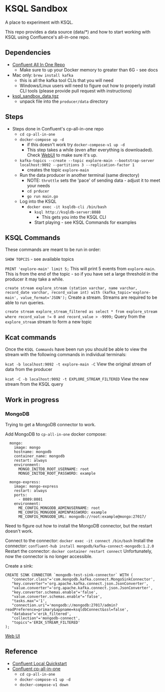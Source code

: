 # KSQL Sandbox

A place to experiment with KSQL.

This repo provides a data source (data/*) and how to start working with KSQL using Confluence's all-in-one repo.

## Dependencies

* [Confluent All In One Repo](https://github.com/confluentinc/cp-all-in-one)
  * Make sure to up your Docker memory to greater than 6G - see docs
* Mac only: `brew install kafka`
  * this is all the kafka tool CLIs that you will need
  * Windows/Linux users will need to figure out how to properly install CLI tools (please provide pull request with instructions)
* [ksql_sandbox_data.tgz](https://www.dropbox.com/s/1y1ijfz5dwp4dqm/ksql_sandbox_data.tgz?dl=0)
  * unpack file into the `producer/data` directory

## Steps

* Steps done in Confluent's cp-all-in-one repo
  * `cd cp-all-in-one`
  * `docker-compose up -d`
    * if this doesn't work try `docker-compose-v1 up -d`
    * This step takes a while (even after everything is downloaded).  Check [WebUI](http://localhost:9021) to make sure it's up. 
  * `kafka-topics --create --topic explore-main --bootstrap-server localhost:9092 --partitions 3 --replication-factor 1`
    * creates the topic `explore-main`
  * Run the data producer in another terminal (same directory)
    * NOTE: `throttle` sets the 'pace' of sending data - adjust it to meet your needs
    * `cd prducer`
    * `go run main.go`
  * Log into the KSQL 
    * `docker exec -it ksqldb-cli /bin/bash`
      * `ksql http://ksqldb-server:8088`
        * This gets you into the KSQL CLI
      * Start playing - see KSQL Commands for examples

## KSQL Commands

These commands are meant to be run in order:

`SHOW TOPCIS` - see available topics

`PRINT 'explore-main' limit 5;`
This will print 5 events from `explore-main`.  This is from the end of the topic - so if you have set a large threshold in the producer it may take a while.

`create stream explore_stream (station varchar, name varchar, record_date varchar, record_value int) with (kafka_topic='explore-main', value_format='JSON');`
Create a stream.  Streams are required to be able to run queries.

`create stream explore_stream_filtered as select * from explore_stream where record_value != 0 and record_value > -9999;`
Query from the `explore_stream` stream to form a new topic

## Kcat commands

Once the `KSQL Commands` have been run you should be able to view the stream with the following commands in individual terminals:

`kcat -b localhost:9092 -t explore-main -C`
View the original stream of data from the producer

`kcat -C -b localhost:9092 -t EXPLORE_STREAM_FILTERED`
View the new stream from the KSQL query

## Work in progress

### MongoDB

Trying to get a MongoDB connector to work.

Add MongoDB to `cp-all-in-one` docker compose:
```
  mongo:
    image: mongo
    hostname: mongodb
    container_name: mongodb
    restart: always
    environment:
      MONGO_INITDB_ROOT_USERNAME: root
      MONGO_INITDB_ROOT_PASSWORD: example

  mongo-express:
    image: mongo-express
    restart: always
    ports:
      - 8089:8081
    environment:
      ME_CONFIG_MONGODB_ADMINUSERNAME: root
      ME_CONFIG_MONGODB_ADMINPASSWORD: example
      ME_CONFIG_MONGODB_URL: mongodb://root:example@mongo:27017/
```

Need to figure out how to install the MongoDB connector, but the restart doesn't work.

Connect to the connector: `docker exec -it connect /bin/bash`
Install the connector: `confluent-hub install mongodb/kafka-connect-mongodb:1.2.0`
Restart the connector: `docker container restart connect`
Unfortunately, now the connector is no longer accessible.

Create a sink:
```ksql
CREATE SINK CONNECTOR `mongodb-test-sink-connector` WITH (
   "connector.class"='com.mongodb.kafka.connect.MongoSinkConnector',
   "key.converter"='org.apache.kafka.connect.json.JsonConverter',
   "value.converter"='org.apache.kafka.connect.json.JsonConverter',
   "key.converter.schemas.enable"='false',
   "value.converter.schemas.enable"='false',
   "tasks.max"='1',
   "connection.uri"='mongodb://mongodb:27017/admin?readPreference=primary&appname=ksqldbConnect&ssl=false',
   "database"='erik_filtered',
   "collection"='mongodb-connect',
   "topics"='ERIK_STREAM_FILTERED'
);
```

[Web UI](http://localhost:8089/)

## Reference

* [Confluent Local Quickstart](https://docs.confluent.io/5.4.3/ksql/docs/tutorials/basics-local.html#ksql-quickstart-local)
* [Confluent cp-all-in-one](https://github.com/confluentinc/cp-all-in-one)
  * `cd cp-all-in-one`
  * `docker-compose-v1 up -d`
  * `docker-compose-v1 down`